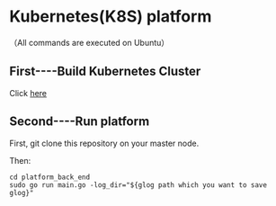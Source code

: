 # Kubernetes(K8S) platform

（All commands are executed on Ubuntu）

## First----Build Kubernetes Cluster

Click [here](https://github.com/icovej/biyesheji/blob/master/PlatformBackEnd/build_k8s_cluster.md)

## Second----Run platform

First, git clone this repository on your master node.

Then:

```shell
cd platform_back_end
sudo go run main.go -log_dir="${glog path which you want to save glog}"
```





